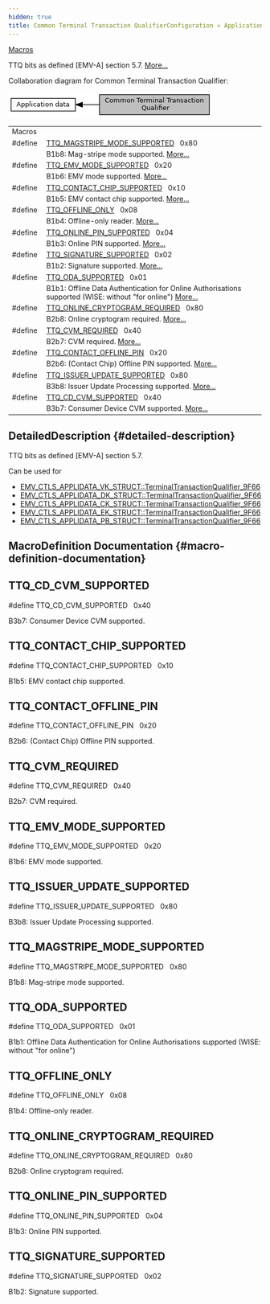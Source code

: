 ```yaml
---
hidden: true
title: Common Terminal Transaction QualifierConfiguration » Application data
---
```


[Macros](#define-members)

TTQ bits as defined \[EMV-A\] section 5.7. [More\...](#details)

Collaboration diagram for Common Terminal Transaction Qualifier:

![](group___t_t_q.png)

|  |  |
|----|----|
| Macros |  |
| #define  | [TTQ_MAGSTRIPE_MODE_SUPPORTED](#ga931471ff815c44731bafe158317dba35)   0x80 |
|   | B1b8: Mag-stripe mode supported. [More\...](#ga931471ff815c44731bafe158317dba35)<br/> |
| #define  | [TTQ_EMV_MODE_SUPPORTED](#ga84745aad051b2dcd52a1b52cfcfec24d)   0x20 |
|   | B1b6: EMV mode supported. [More\...](#ga84745aad051b2dcd52a1b52cfcfec24d)<br/> |
| #define  | [TTQ_CONTACT_CHIP_SUPPORTED](#ga55b25fd5d3128cb5b0824807915efe54)   0x10 |
|   | B1b5: EMV contact chip supported. [More\...](#ga55b25fd5d3128cb5b0824807915efe54)<br/> |
| #define  | [TTQ_OFFLINE_ONLY](#gacecf765763bbaa2b92d2c00ad2a2d688)   0x08 |
|   | B1b4: Offline-only reader. [More\...](#gacecf765763bbaa2b92d2c00ad2a2d688)<br/> |
| #define  | [TTQ_ONLINE_PIN_SUPPORTED](#ga87a68635a0a8c8f92d9e182e37f04b64)   0x04 |
|   | B1b3: Online PIN supported. [More\...](#ga87a68635a0a8c8f92d9e182e37f04b64)<br/> |
| #define  | [TTQ_SIGNATURE_SUPPORTED](#gad7dbf7a8d2339853a1ea5a5cc7fb5874)   0x02 |
|   | B1b2: Signature supported. [More\...](#gad7dbf7a8d2339853a1ea5a5cc7fb5874)<br/> |
| #define  | [TTQ_ODA_SUPPORTED](#ga9acc92645d47d361f46fe3f034a883cd)   0x01 |
|   | B1b1: Offline Data Authentication for Online Authorisations supported (WISE: without \"for online\") [More\...](#ga9acc92645d47d361f46fe3f034a883cd)<br/> |
| #define  | [TTQ_ONLINE_CRYPTOGRAM_REQUIRED](#ga86fdb2de945bb479db913772c95301c8)   0x80 |
|   | B2b8: Online cryptogram required. [More\...](#ga86fdb2de945bb479db913772c95301c8)<br/> |
| #define  | [TTQ_CVM_REQUIRED](#ga0d0ab4047e5b8b4a510930f693ffc5a8)   0x40 |
|   | B2b7: CVM required. [More\...](#ga0d0ab4047e5b8b4a510930f693ffc5a8)<br/> |
| #define  | [TTQ_CONTACT_OFFLINE_PIN](#ga5d9c55aba29632815b95982f6e051dd0)   0x20 |
|   | B2b6: (Contact Chip) Offline PIN supported. [More\...](#ga5d9c55aba29632815b95982f6e051dd0)<br/> |
| #define  | [TTQ_ISSUER_UPDATE_SUPPORTED](#gace25d3f0710d089edc30094c0f8eaa01)   0x80 |
|   | B3b8: Issuer Update Processing supported. [More\...](#gace25d3f0710d089edc30094c0f8eaa01)<br/> |
| #define  | [TTQ_CD_CVM_SUPPORTED](#ga2c2c05e902e673619569ab0b35935950)   0x40 |
|   | B3b7: Consumer Device CVM supported. [More\...](#ga2c2c05e902e673619569ab0b35935950)<br/> |

## DetailedDescription {#detailed-description}

TTQ bits as defined \[EMV-A\] section 5.7.

Can be used for

- <a href="group___d_e_f___c_o_n_f___a_p_p_l_i.md#a81ada881cb9cb5271821724dbc124fe0">EMV_CTLS_APPLIDATA_VK_STRUCT::TerminalTransactionQualifier_9F66</a>
- <a href="group___d_e_f___c_o_n_f___a_p_p_l_i.md#a81ada881cb9cb5271821724dbc124fe0">EMV_CTLS_APPLIDATA_DK_STRUCT::TerminalTransactionQualifier_9F66</a>
- <a href="group___d_e_f___c_o_n_f___a_p_p_l_i.md#a81ada881cb9cb5271821724dbc124fe0">EMV_CTLS_APPLIDATA_CK_STRUCT::TerminalTransactionQualifier_9F66</a>
- <a href="group___d_e_f___c_o_n_f___a_p_p_l_i.md#a81ada881cb9cb5271821724dbc124fe0">EMV_CTLS_APPLIDATA_EK_STRUCT::TerminalTransactionQualifier_9F66</a>
- <a href="group___d_e_f___c_o_n_f___a_p_p_l_i.md#a81ada881cb9cb5271821724dbc124fe0">EMV_CTLS_APPLIDATA_PB_STRUCT::TerminalTransactionQualifier_9F66</a>

## MacroDefinition Documentation {#macro-definition-documentation}

## TTQ_CD_CVM_SUPPORTED <a href="#ga2c2c05e902e673619569ab0b35935950" id="ga2c2c05e902e673619569ab0b35935950"></a>

<p>#define TTQ_CD_CVM_SUPPORTED   0x40</p>

B3b7: Consumer Device CVM supported.

## TTQ_CONTACT_CHIP_SUPPORTED <a href="#ga55b25fd5d3128cb5b0824807915efe54" id="ga55b25fd5d3128cb5b0824807915efe54"></a>

<p>#define TTQ_CONTACT_CHIP_SUPPORTED   0x10</p>

B1b5: EMV contact chip supported.

## TTQ_CONTACT_OFFLINE_PIN <a href="#ga5d9c55aba29632815b95982f6e051dd0" id="ga5d9c55aba29632815b95982f6e051dd0"></a>

<p>#define TTQ_CONTACT_OFFLINE_PIN   0x20</p>

B2b6: (Contact Chip) Offline PIN supported.

## TTQ_CVM_REQUIRED <a href="#ga0d0ab4047e5b8b4a510930f693ffc5a8" id="ga0d0ab4047e5b8b4a510930f693ffc5a8"></a>

<p>#define TTQ_CVM_REQUIRED   0x40</p>

B2b7: CVM required.

## TTQ_EMV_MODE_SUPPORTED <a href="#ga84745aad051b2dcd52a1b52cfcfec24d" id="ga84745aad051b2dcd52a1b52cfcfec24d"></a>

<p>#define TTQ_EMV_MODE_SUPPORTED   0x20</p>

B1b6: EMV mode supported.

## TTQ_ISSUER_UPDATE_SUPPORTED <a href="#gace25d3f0710d089edc30094c0f8eaa01" id="gace25d3f0710d089edc30094c0f8eaa01"></a>

<p>#define TTQ_ISSUER_UPDATE_SUPPORTED   0x80</p>

B3b8: Issuer Update Processing supported.

## TTQ_MAGSTRIPE_MODE_SUPPORTED <a href="#ga931471ff815c44731bafe158317dba35" id="ga931471ff815c44731bafe158317dba35"></a>

<p>#define TTQ_MAGSTRIPE_MODE_SUPPORTED   0x80</p>

B1b8: Mag-stripe mode supported.

## TTQ_ODA_SUPPORTED <a href="#ga9acc92645d47d361f46fe3f034a883cd" id="ga9acc92645d47d361f46fe3f034a883cd"></a>

<p>#define TTQ_ODA_SUPPORTED   0x01</p>

B1b1: Offline Data Authentication for Online Authorisations supported (WISE: without \"for online\")

## TTQ_OFFLINE_ONLY <a href="#gacecf765763bbaa2b92d2c00ad2a2d688" id="gacecf765763bbaa2b92d2c00ad2a2d688"></a>

<p>#define TTQ_OFFLINE_ONLY   0x08</p>

B1b4: Offline-only reader.

## TTQ_ONLINE_CRYPTOGRAM_REQUIRED <a href="#ga86fdb2de945bb479db913772c95301c8" id="ga86fdb2de945bb479db913772c95301c8"></a>

<p>#define TTQ_ONLINE_CRYPTOGRAM_REQUIRED   0x80</p>

B2b8: Online cryptogram required.

## TTQ_ONLINE_PIN_SUPPORTED <a href="#ga87a68635a0a8c8f92d9e182e37f04b64" id="ga87a68635a0a8c8f92d9e182e37f04b64"></a>

<p>#define TTQ_ONLINE_PIN_SUPPORTED   0x04</p>

B1b3: Online PIN supported.

## TTQ_SIGNATURE_SUPPORTED <a href="#gad7dbf7a8d2339853a1ea5a5cc7fb5874" id="gad7dbf7a8d2339853a1ea5a5cc7fb5874"></a>

<p>#define TTQ_SIGNATURE_SUPPORTED   0x02</p>

B1b2: Signature supported.
